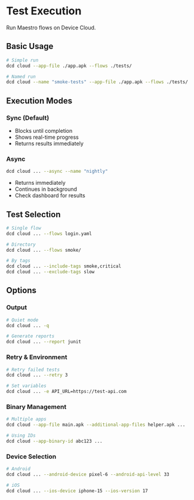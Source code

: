 # Test Execution

Run Maestro flows on Device Cloud.

## Basic Usage

```bash
# Simple run
dcd cloud --app-file ./app.apk --flows ./tests/

# Named run
dcd cloud --name "smoke-tests" --app-file ./app.apk --flows ./tests/
```

## Execution Modes

### Sync (Default)

* Blocks until completion
* Shows real-time progress
* Returns results immediately

### Async

```bash
dcd cloud ... --async --name "nightly" 
```

* Returns immediately
* Continues in background
* Check dashboard for results

## Test Selection

```bash
# Single flow
dcd cloud ... --flows login.yaml

# Directory
dcd cloud ... --flows smoke/

# By tags
dcd cloud ... --include-tags smoke,critical
dcd cloud ... --exclude-tags slow
```

## Options

### Output

```bash
# Quiet mode
dcd cloud ... -q

# Generate reports
dcd cloud ... --report junit
```

### Retry & Environment

```bash
# Retry failed tests
dcd cloud ... --retry 3

# Set variables
dcd cloud ... -e API_URL=https://test-api.com
```

### Binary Management

```bash
# Multiple apps
dcd cloud --app-file main.apk --additional-app-files helper.apk ...

# Using IDs
dcd cloud --app-binary-id abc123 ...
```

### Device Selection

```bash
# Android
dcd cloud ... --android-device pixel-6 --android-api-level 33

# iOS
dcd cloud ... --ios-device iphone-15 --ios-version 17
```
